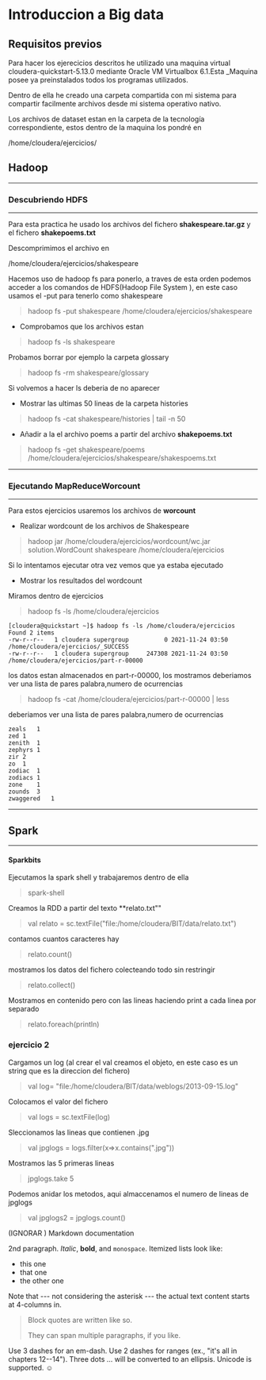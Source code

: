 # Introduccion a Big data

## Requisitos previos 

Para hacer los ejerecicios descritos he utilizado una maquina virtual cloudera-quickstart-5.13.0 mediante Oracle VM Virtualbox 6.1.Esta _Maquina posee ya preinstalados todos los programas utilizados.

Dentro de ella he creado una carpeta compartida con mi sistema para compartir facilmente archivos desde mi sistema operativo nativo.

Los archivos de dataset estan en la carpeta de la tecnología correspondiente, estos dentro de la maquina los pondré en

/home/cloudera/ejercicios/



## Hadoop

---
### Descubriendo HDFS

---

Para esta practica he usado los archivos del fichero **shakespeare.tar.gz** y el fichero **shakepoems.txt**

Descomprimimos el archivo en 

/home/cloudera/ejercicios/shakespeare

Hacemos uso de hadoop fs para ponerlo, a traves de esta orden podemos acceder a los comandos de HDFS(Hadoop File System ), en este caso usamos el -put para tenerlo como shakespeare

> hadoop fs -put shakespeare /home/cloudera/ejercicios/shakespeare

 * Comprobamos que los archivos estan 

 >  hadoop fs -ls shakespeare

Probamos borrar por ejemplo la carpeta glossary

> hadoop fs -rm shakespeare/glossary

Si volvemos a hacer ls deberia de no aparecer

* Mostrar las ultimas 50 lineas de la carpeta histories

> hadoop fs -cat shakespeare/histories | tail -n 50

* Añadir a la el archivo poems a partir del archivo **shakepoems.txt**

> hadoop fs -get shakespeare/poems /home/cloudera/ejercicios/shakespeare/shakespoems.txt
---
### Ejecutando MapReduceWorcount
---
Para estos ejercicios usaremos los archivos de **worcount** 

* Realizar wordcount de los archivos de Shakespeare

> hadoop jar /home/cloudera/ejercicios/wordcount/wc.jar solution.WordCount shakespeare /home/cloudera/ejercicios

Si lo intentamos ejecutar otra vez vemos que ya estaba ejecutado
* Mostrar los resultados del wordcount

Miramos dentro de ejercicios
> hadoop fs -ls /home/cloudera/ejercicios


    [cloudera@quickstart ~]$ hadoop fs -ls /home/cloudera/ejercicios
    Found 2 items
    -rw-r--r--   1 cloudera supergroup          0 2021-11-24 03:50 /home/cloudera/ejercicios/_SUCCESS
    -rw-r--r--   1 cloudera supergroup     247308 2021-11-24 03:50 /home/cloudera/ejercicios/part-r-00000
      
los datos estan almacenados en part-r-00000, los mostramos 
deberiamos ver una lista de pares palabra,numero de ocurrencias

>  hadoop fs -cat /home/cloudera/ejercicios/part-r-00000 | less

deberiamos ver una lista de pares palabra,numero de ocurrencias

    zeals	1
    zed	1
    zenith	1
    zephyrs	1
    zir	2
    zo	1
    zodiac	1
    zodiacs	1
    zone	1
    zounds	3
    zwaggered	1


---------------

## Spark

-----
#### Sparkbits


Ejecutamos la spark shell y trabajaremos dentro de ella

>spark-shell

Creamos la RDD a partir del texto **relato.txt""

> val  relato = sc.textFile("file:/home/cloudera/BIT/data/relato.txt")

contamos cuantos caracteres hay

>relato.count()

mostramos los datos del fichero colecteando todo sin restringir

>relato.collect()

Mostramos en contenido pero con las lineas haciendo print a cada linea por separado

>relato.foreach(println)

### ejercicio 2
Cargamos un log (al crear el val creamos el objeto, en este caso es un string que es la direccion del fichero)

>val log= "file:/home/cloudera/BIT/data/weblogs/2013-09-15.log"

Colocamos el valor del fichero

> val logs = sc.textFile(log)

Sleccionamos las lineas que contienen .jpg

>val jpglogs = logs.filter(x=>x.contains(".jpg"))

Mostramos las 5 primeras lineas

>jpglogs.take 5

Podemos anidar los metodos, aqui almaccenamos el numero de lineas de jpglogs

>val jpglogs2 = jpglogs.count()


(IGNORAR )
Markdown documentation

2nd paragraph. *Italic*, **bold**, and `monospace`. Itemized lists
look like:

  * this one
  * that one
  * the other one

Note that --- not considering the asterisk --- the actual text
content starts at 4-columns in.

> Block quotes are
> written like so.
>
> They can span multiple paragraphs,
> if you like.

Use 3 dashes for an em-dash. Use 2 dashes for ranges (ex., "it's all
in chapters 12--14"). Three dots ... will be converted to an ellipsis.
Unicode is supported. ☺




